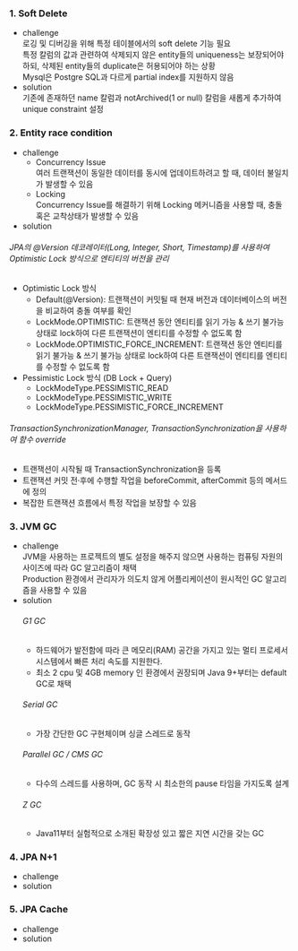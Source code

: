 ### 1. Soft Delete
- challenge <br>
 로깅 및 디버깅을 위해 특정 테이블에서의 soft delete 기능 필요 <br>
 특정 칼럼의 값과 관련하여 삭제되지 않은 entity들의 uniqueness는 보장되어야 하되, 삭제된 entity들의 duplicate은 허용되어야 하는 상황 <br>
 Mysql은 Postgre SQL과 다르게 partial index를 지원하지 않음 <br>
- solution <br>
 기존에 존재하던 name 칼럼과 notArchived(1 or null) 칼럼을 새롭게 추가하여 unique constraint 설정

### 2. Entity race condition
- challenge <br>
  - Concurrency Issue <br>
    여러 트랜잭션이 동일한 데이터를 동시에 업데이트하려고 할 때, 데이터 불일치가 발생할 수 있음
  - Locking <br>
     Concurrency Issue를 해결하기 위해 Locking 메커니즘을 사용할 때, 충돌 혹은 교착상태가 발생할 수 있음
- solution <br>
 ###### JPA의 @Version 데코레이터(Long, Integer, Short, Timestamp)를 사용하여 Optimistic Lock 방식으로 엔티티의 버전을 관리
  - Optimistic Lock 방식
    - Default(@Version): 트랜잭션이 커밋될 때 현재 버전과 데이터베이스의 버전을 비교하여 충돌 여부를 확인
    - LockMode.OPTIMISTIC: 트랜잭션 동안 엔티티를 읽기 가능 & 쓰기 불가능 상태로 lock하여 다른 트랜잭션이 엔티티를 수정할 수 없도록 함
    - LockMode.OPTIMISTIC_FORCE_INCREMENT: 트랜잭션 동안 엔티티를 읽기 불가능 & 쓰기 불가능 상태로 lock하여 다른 트랜잭션이 엔티티를 엔티티를 수정할 수 없도록 함
  - Pessimistic Lock 방식 (DB Lock + Query)
    - LockModeType.PESSIMISTIC_READ
    - LockModeType.PESSIMISTIC_WRITE
    - LockModeType.PESSIMISTIC_FORCE_INCREMENT
 ###### TransactionSynchronizationManager, TransactionSynchronization을 사용하여 함수 override
  - 트랜잭션이 시작될 때 TransactionSynchronization을 등록
  - 트랜잭션 커밋 전·후에 수행할 작업을 beforeCommit, afterCommit 등의 메서드에 정의
  - 복잡한 트랜잭션 흐름에서 특정 작업을 보장할 수 있음

### 3. JVM GC
- challenge <br>
 JVM을 사용하는 프로젝트의 별도 설정을 해주지 않으면 사용하는 컴퓨팅 자원의 사이즈에 따라 GC 알고리즘이 채택 <br>
 Production 환경에서 관리자가 의도치 않게 어플리케이션이 원시적인 GC 알고리즘을 사용할 수 있음
- solution <br>
  ###### G1 GC
  - 하드웨어가 발전함에 따라 큰 메모리(RAM) 공간을 가지고 있는 멀티 프로세서 시스템에서 빠른 처리 속도를 지원한다. <br>
  - 최소 2 cpu 및 4GB memory 인 환경에서 권장되며 Java 9+부터는 default GC로 채택 <br>
  ###### Serial GC
  - 가장 간단한 GC 구현체이며 싱글 스레드로 동작
  ###### Parallel GC / CMS GC
  - 다수의 스레드를 사용하며, GC 동작 시 최소한의 pause 타임을 가지도록 설계
  ###### Z GC
  -  Java11부터 실험적으로 소개된 확장성 있고 짧은 지연 시간을 갖는 GC

### 4. JPA N+1
- challenge <br>
- solution <br>

### 5. JPA Cache
- challenge <br>
- solution <br>
